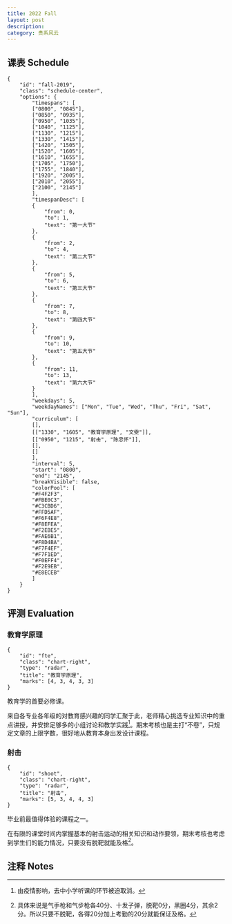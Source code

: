 ```yaml
---
title: 2022 Fall
layout: post
description:
category: 贵系风云
---
```


## 课表 Schedule

```pretty-schedule
{
    "id": "fall-2019",
    "class": "schedule-center",
    "options": {
        "timespans": [
        ["0800", "0845"],
        ["0850", "0935"],
        ["0950", "1035"],
        ["1040", "1125"],
        ["1130", "1215"],
        ["1330", "1415"],
        ["1420", "1505"],
        ["1520", "1605"],
        ["1610", "1655"],
        ["1705", "1750"],
        ["1755", "1840"],
        ["1920", "2005"],
        ["2010", "2055"],
        ["2100", "2145"]
        ],
        "timespanDesc": [
        {
            "from": 0,
            "to": 1,
            "text": "第一大节"
        },
        {
            "from": 2,
            "to": 4,
            "text": "第二大节"
        },
        {
            "from": 5,
            "to": 6,
            "text": "第三大节"
        },
        {
            "from": 7,
            "to": 8,
            "text": "第四大节"
        },
        {
            "from": 9,
            "to": 10,
            "text": "第五大节"
        },
        {
            "from": 11,
            "to": 13,
            "text": "第六大节"
        }
        ],
        "weekdays": 5,
        "weekdayNames": ["Mon", "Tue", "Wed", "Thu", "Fri", "Sat", "Sun"],
        "curriculum": [
        [],
        [["1330", "1605", "教育学原理", "文雯"]],
        [["0950", "1215", "射击", "陈忠怀"]],
        [],
        []
        ],
        "interval": 5,
        "start": "0800",
        "end": "2145",
        "breakVisible": false,
        "colorPool": [
        "#F4F2F3",
        "#FBE0C3",
        "#C3CBD6",
        "#FFD5AF",
        "#F6F4E8",
        "#F8EFEA",
        "#F2EBE5",
        "#FAE6B1",
        "#F8D4BA",
        "#F7F4EF",
        "#F7F1ED",
        "#F0EFF4",
        "#F2E9EB",
        "#E8ECEB"
        ]
    }
}
```

## 评测 Evaluation

### 教育学原理

```subject-radar
{
    "id": "fte",
    "class": "chart-right",
    "type": "radar",
    "title": "教育学原理",
    "marks": [4, 3, 4, 3, 3]
}
```

教育学的首要必修课。

来自各专业各年级的对教育感兴趣的同学汇聚于此，老师精心挑选专业知识中的重点讲授，并安排足够多的小组讨论和教学实践[^1]。期末考核也是主打“不卷”，只规定文章的上限字数，很好地从教育本身出发设计课程。

[^1]: 由疫情影响，去中小学听课的环节被迫取消。

### 射击

```subject-radar
{
    "id": "shoot",
    "class": "chart-right",
    "type": "radar",
    "title": "射击",
    "marks": [5, 3, 4, 4, 3]
}
```

毕业前最值得体验的课程之一。

在有限的课堂时间内掌握基本的射击运动的相关知识和动作要领，期末考核也考虑到学生们的能力情况，只要没有脱靶就能及格[^2]。

[^2]: 具体来说是气手枪和气步枪各40分、十发子弹，脱靶0分，黑圈4分，其余2分。所以只要不脱靶，各得20分加上考勤的20分就能保证及格。

## 注释 Notes
